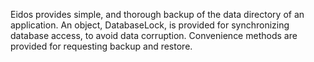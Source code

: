 Eidos provides simple, and thorough backup of the data directory
of an application. An object, DatabaseLock, is provided for synchronizing
database access, to avoid data corruption. Convenience methods are
provided for requesting backup and restore.
